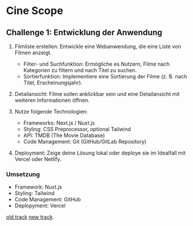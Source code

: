 # Cine Scope

## Challenge 1: Entwicklung der Anwendung

1. Filmliste erstellen: Entwickle eine Webanwendung, die eine Liste von Filmen anzeigt.

   - Filter- und Suchfunktion: Ermögliche es Nutzern, Filme nach Kategorien zu filtern und nach
     Titel zu suchen.
   - Sortierfunktion: Implementiere eine Sortierung der Filme (z. B. nach Titel, Erscheinungsjahr).

1. Detailansicht: Filme sollen anklickbar sein und eine Detailansicht mit weiteren Informationen öffnen.
1. Nutze folgende Technologien:

   - Frameworks: Next.js / Nuxt.js
   - Styling: CSS Preprocessor, optional Tailwind
   - API: TMDB (The Movie Database)
   - Code Management: Git (GitHub/GitLab Repository)

1. Deployment: Zeige deine Lösung lokal oder deploye sie im Idealfall mit Vercel oder Netlify.

### Umsetzung

- Framework: Nuxt.js
- Styling: Tailwind
- Code Management: GitHub
- Deplopyment: Vercel

[old track](./TODO-old.md)
[new track](./TODO.md)
